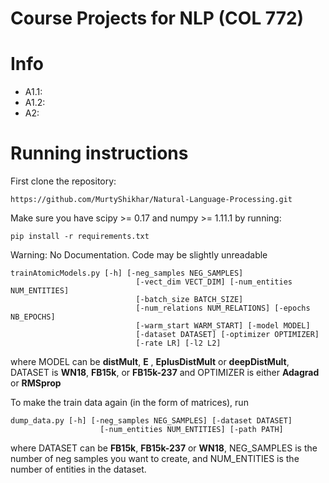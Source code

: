 # Course Projects for NLP (COL 772)

# Info
* A1.1:
* A1.2:
* A2:

# Running instructions
First clone the repository:
```
https://github.com/MurtyShikhar/Natural-Language-Processing.git
```

Make sure you have scipy >= 0.17 and numpy >= 1.11.1 by running:
```
pip install -r requirements.txt
```
 

Warning: No Documentation. Code may be slightly unreadable
```
trainAtomicModels.py [-h] [-neg_samples NEG_SAMPLES]
                            [-vect_dim VECT_DIM] [-num_entities NUM_ENTITIES]
                            [-batch_size BATCH_SIZE]
                            [-num_relations NUM_RELATIONS] [-epochs NB_EPOCHS]
                            [-warm_start WARM_START] [-model MODEL]
                            [-dataset DATASET] [-optimizer OPTIMIZER]
                            [-rate LR] [-l2 L2]
```
where MODEL can be **distMult**, **E** , **EplusDistMult** or **deepDistMult**, DATASET is **WN18**, **FB15k**, or **FB15k-237** and OPTIMIZER is
either **Adagrad** or **RMSprop**

To make the train data again (in the form of matrices), run
```
dump_data.py [-h] [-neg_samples NEG_SAMPLES] [-dataset DATASET]
                    [-num_entities NUM_ENTITIES] [-path PATH]
```

where DATASET can be **FB15k**, **FB15k-237** or **WN18**, NEG_SAMPLES is the number of neg samples you want to create, and NUM_ENTITIES is the
number of entities in the dataset. 
